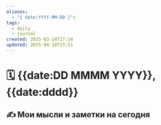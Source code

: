 ```yaml
---
aliases:
  - "{ date:YYYY-MM-DD }": 
tags:
  - daily
  - journal
created: 2025-03-14T17:14
updated: 2025-04-18T23:51
---
```


# 🗓️ {{date:DD MMMM YYYY}}, {{date:dddd}}

## ✍️ Мои мысли и заметки на сегодня

